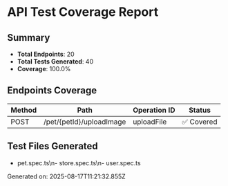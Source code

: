 # API Test Coverage Report

## Summary
- **Total Endpoints**: 20
- **Total Tests Generated**: 40
- **Coverage**: 100.0%

## Endpoints Coverage

| Method | Path | Operation ID | Status |
|--------|------|--------------|--------|
| POST | /pet/{petId}/uploadImage | uploadFile | ✅ Covered |\n| POST | /pet | addPet | ✅ Covered |\n| PUT | /pet | updatePet | ✅ Covered |\n| GET | /pet/findByStatus | findPetsByStatus | ✅ Covered |\n| GET | /pet/findByTags | findPetsByTags | ✅ Covered |\n| GET | /pet/{petId} | getPetById | ✅ Covered |\n| POST | /pet/{petId} | updatePetWithForm | ✅ Covered |\n| DELETE | /pet/{petId} | deletePet | ✅ Covered |\n| GET | /store/inventory | getInventory | ✅ Covered |\n| POST | /store/order | placeOrder | ✅ Covered |\n| GET | /store/order/{orderId} | getOrderById | ✅ Covered |\n| DELETE | /store/order/{orderId} | deleteOrder | ✅ Covered |\n| POST | /user/createWithList | createUsersWithListInput | ✅ Covered |\n| GET | /user/{username} | getUserByName | ✅ Covered |\n| PUT | /user/{username} | updateUser | ✅ Covered |\n| DELETE | /user/{username} | deleteUser | ✅ Covered |\n| GET | /user/login | loginUser | ✅ Covered |\n| GET | /user/logout | logoutUser | ✅ Covered |\n| POST | /user/createWithArray | createUsersWithArrayInput | ✅ Covered |\n| POST | /user | createUser | ✅ Covered |

## Test Files Generated
- pet.spec.ts\n- store.spec.ts\n- user.spec.ts

Generated on: 2025-08-17T11:21:32.855Z
